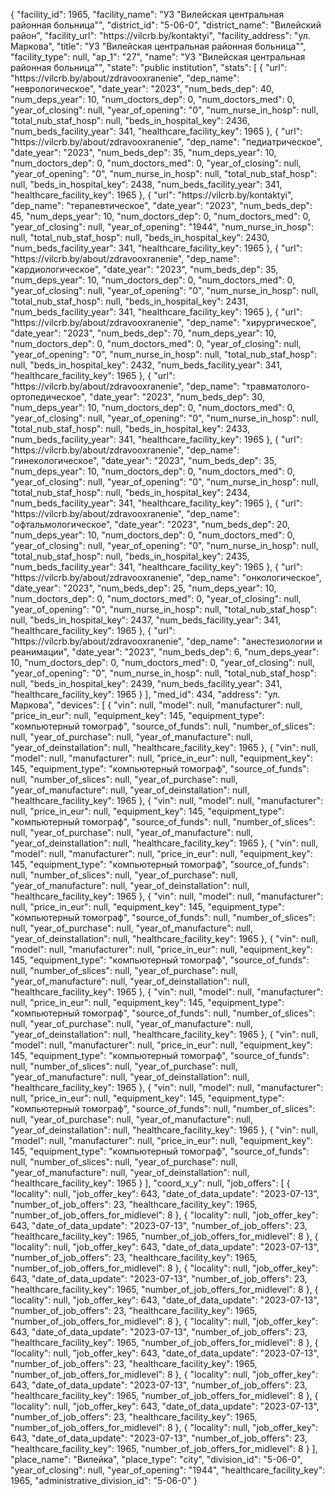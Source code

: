 {
    "facility_id": 1965,
    "facility_name": "УЗ \"Вилейская центральная районная больница\"",
    "district_id": "5-06-0",
    "district_name": "Вилейский район",
    "facility_url": "https:\/\/vilcrb.by\/kontaktyi",
    "facility_address": "ул. Маркова",
    "title": "УЗ \"Вилейская центральная районная больница\"",
    "facility_type": null,
    "ap_1": "27",
    "name": "УЗ \"Вилейская центральная районная больница\"",
    "state": "public institution",
    "stats": [
        {
            "url": "https:\/\/vilcrb.by\/about\/zdravooxranenie",
            "dep_name": "неврологическое",
            "date_year": "2023",
            "num_beds_dep": 40,
            "num_deps_year": 10,
            "num_doctors_dep": 0,
            "num_doctors_med": 0,
            "year_of_closing": null,
            "year_of_opening": "0",
            "num_nurse_in_hosp": null,
            "total_nub_staf_hosp": null,
            "beds_in_hospital_key": 2436,
            "num_beds_facility_year": 341,
            "healthcare_facility_key": 1965
        },
        {
            "url": "https:\/\/vilcrb.by\/about\/zdravooxranenie",
            "dep_name": "педиатрическое",
            "date_year": "2023",
            "num_beds_dep": 35,
            "num_deps_year": 10,
            "num_doctors_dep": 0,
            "num_doctors_med": 0,
            "year_of_closing": null,
            "year_of_opening": "0",
            "num_nurse_in_hosp": null,
            "total_nub_staf_hosp": null,
            "beds_in_hospital_key": 2438,
            "num_beds_facility_year": 341,
            "healthcare_facility_key": 1965
        },
        {
            "url": "https:\/\/vilcrb.by\/kontaktyi",
            "dep_name": "терапевтическое",
            "date_year": "2023",
            "num_beds_dep": 45,
            "num_deps_year": 10,
            "num_doctors_dep": 0,
            "num_doctors_med": 0,
            "year_of_closing": null,
            "year_of_opening": "1944",
            "num_nurse_in_hosp": null,
            "total_nub_staf_hosp": null,
            "beds_in_hospital_key": 2430,
            "num_beds_facility_year": 341,
            "healthcare_facility_key": 1965
        },
        {
            "url": "https:\/\/vilcrb.by\/about\/zdravooxranenie",
            "dep_name": "кардиологическое",
            "date_year": "2023",
            "num_beds_dep": 35,
            "num_deps_year": 10,
            "num_doctors_dep": 0,
            "num_doctors_med": 0,
            "year_of_closing": null,
            "year_of_opening": "0",
            "num_nurse_in_hosp": null,
            "total_nub_staf_hosp": null,
            "beds_in_hospital_key": 2431,
            "num_beds_facility_year": 341,
            "healthcare_facility_key": 1965
        },
        {
            "url": "https:\/\/vilcrb.by\/about\/zdravooxranenie",
            "dep_name": "хирургическое",
            "date_year": "2023",
            "num_beds_dep": 70,
            "num_deps_year": 10,
            "num_doctors_dep": 0,
            "num_doctors_med": 0,
            "year_of_closing": null,
            "year_of_opening": "0",
            "num_nurse_in_hosp": null,
            "total_nub_staf_hosp": null,
            "beds_in_hospital_key": 2432,
            "num_beds_facility_year": 341,
            "healthcare_facility_key": 1965
        },
        {
            "url": "https:\/\/vilcrb.by\/about\/zdravooxranenie",
            "dep_name": "травматолого-ортопедическое",
            "date_year": "2023",
            "num_beds_dep": 30,
            "num_deps_year": 10,
            "num_doctors_dep": 0,
            "num_doctors_med": 0,
            "year_of_closing": null,
            "year_of_opening": "0",
            "num_nurse_in_hosp": null,
            "total_nub_staf_hosp": null,
            "beds_in_hospital_key": 2433,
            "num_beds_facility_year": 341,
            "healthcare_facility_key": 1965
        },
        {
            "url": "https:\/\/vilcrb.by\/about\/zdravooxranenie",
            "dep_name": "гинекологическое",
            "date_year": "2023",
            "num_beds_dep": 35,
            "num_deps_year": 10,
            "num_doctors_dep": 0,
            "num_doctors_med": 0,
            "year_of_closing": null,
            "year_of_opening": "0",
            "num_nurse_in_hosp": null,
            "total_nub_staf_hosp": null,
            "beds_in_hospital_key": 2434,
            "num_beds_facility_year": 341,
            "healthcare_facility_key": 1965
        },
        {
            "url": "https:\/\/vilcrb.by\/about\/zdravooxranenie",
            "dep_name": "офтальмологическое",
            "date_year": "2023",
            "num_beds_dep": 20,
            "num_deps_year": 10,
            "num_doctors_dep": 0,
            "num_doctors_med": 0,
            "year_of_closing": null,
            "year_of_opening": "0",
            "num_nurse_in_hosp": null,
            "total_nub_staf_hosp": null,
            "beds_in_hospital_key": 2435,
            "num_beds_facility_year": 341,
            "healthcare_facility_key": 1965
        },
        {
            "url": "https:\/\/vilcrb.by\/about\/zdravooxranenie",
            "dep_name": "онкологическое",
            "date_year": "2023",
            "num_beds_dep": 25,
            "num_deps_year": 10,
            "num_doctors_dep": 0,
            "num_doctors_med": 0,
            "year_of_closing": null,
            "year_of_opening": "0",
            "num_nurse_in_hosp": null,
            "total_nub_staf_hosp": null,
            "beds_in_hospital_key": 2437,
            "num_beds_facility_year": 341,
            "healthcare_facility_key": 1965
        },
        {
            "url": "https:\/\/vilcrb.by\/about\/zdravooxranenie",
            "dep_name": "анестезиологии и реанимации",
            "date_year": "2023",
            "num_beds_dep": 6,
            "num_deps_year": 10,
            "num_doctors_dep": 0,
            "num_doctors_med": 0,
            "year_of_closing": null,
            "year_of_opening": "0",
            "num_nurse_in_hosp": null,
            "total_nub_staf_hosp": null,
            "beds_in_hospital_key": 2439,
            "num_beds_facility_year": 341,
            "healthcare_facility_key": 1965
        }
    ],
    "med_id": 434,
    "address": "ул. Маркова",
    "devices": [
        {
            "vin": null,
            "model": null,
            "manufacturer": null,
            "price_in_eur": null,
            "equipment_key": 145,
            "equipment_type": "компьютерный томограф",
            "source_of_funds": null,
            "number_of_slices": null,
            "year_of_purchase": null,
            "year_of_manufacture": null,
            "year_of_deinstallation": null,
            "healthcare_facility_key": 1965
        },
        {
            "vin": null,
            "model": null,
            "manufacturer": null,
            "price_in_eur": null,
            "equipment_key": 145,
            "equipment_type": "компьютерный томограф",
            "source_of_funds": null,
            "number_of_slices": null,
            "year_of_purchase": null,
            "year_of_manufacture": null,
            "year_of_deinstallation": null,
            "healthcare_facility_key": 1965
        },
        {
            "vin": null,
            "model": null,
            "manufacturer": null,
            "price_in_eur": null,
            "equipment_key": 145,
            "equipment_type": "компьютерный томограф",
            "source_of_funds": null,
            "number_of_slices": null,
            "year_of_purchase": null,
            "year_of_manufacture": null,
            "year_of_deinstallation": null,
            "healthcare_facility_key": 1965
        },
        {
            "vin": null,
            "model": null,
            "manufacturer": null,
            "price_in_eur": null,
            "equipment_key": 145,
            "equipment_type": "компьютерный томограф",
            "source_of_funds": null,
            "number_of_slices": null,
            "year_of_purchase": null,
            "year_of_manufacture": null,
            "year_of_deinstallation": null,
            "healthcare_facility_key": 1965
        },
        {
            "vin": null,
            "model": null,
            "manufacturer": null,
            "price_in_eur": null,
            "equipment_key": 145,
            "equipment_type": "компьютерный томограф",
            "source_of_funds": null,
            "number_of_slices": null,
            "year_of_purchase": null,
            "year_of_manufacture": null,
            "year_of_deinstallation": null,
            "healthcare_facility_key": 1965
        },
        {
            "vin": null,
            "model": null,
            "manufacturer": null,
            "price_in_eur": null,
            "equipment_key": 145,
            "equipment_type": "компьютерный томограф",
            "source_of_funds": null,
            "number_of_slices": null,
            "year_of_purchase": null,
            "year_of_manufacture": null,
            "year_of_deinstallation": null,
            "healthcare_facility_key": 1965
        },
        {
            "vin": null,
            "model": null,
            "manufacturer": null,
            "price_in_eur": null,
            "equipment_key": 145,
            "equipment_type": "компьютерный томограф",
            "source_of_funds": null,
            "number_of_slices": null,
            "year_of_purchase": null,
            "year_of_manufacture": null,
            "year_of_deinstallation": null,
            "healthcare_facility_key": 1965
        },
        {
            "vin": null,
            "model": null,
            "manufacturer": null,
            "price_in_eur": null,
            "equipment_key": 145,
            "equipment_type": "компьютерный томограф",
            "source_of_funds": null,
            "number_of_slices": null,
            "year_of_purchase": null,
            "year_of_manufacture": null,
            "year_of_deinstallation": null,
            "healthcare_facility_key": 1965
        },
        {
            "vin": null,
            "model": null,
            "manufacturer": null,
            "price_in_eur": null,
            "equipment_key": 145,
            "equipment_type": "компьютерный томограф",
            "source_of_funds": null,
            "number_of_slices": null,
            "year_of_purchase": null,
            "year_of_manufacture": null,
            "year_of_deinstallation": null,
            "healthcare_facility_key": 1965
        },
        {
            "vin": null,
            "model": null,
            "manufacturer": null,
            "price_in_eur": null,
            "equipment_key": 145,
            "equipment_type": "компьютерный томограф",
            "source_of_funds": null,
            "number_of_slices": null,
            "year_of_purchase": null,
            "year_of_manufacture": null,
            "year_of_deinstallation": null,
            "healthcare_facility_key": 1965
        }
    ],
    "coord_x_y": null,
    "job_offers": [
        {
            "locality": null,
            "job_offer_key": 643,
            "date_of_data_update": "2023-07-13",
            "number_of_job_offers": 23,
            "healthcare_facility_key": 1965,
            "number_of_job_offers_for_midlevel": 8
        },
        {
            "locality": null,
            "job_offer_key": 643,
            "date_of_data_update": "2023-07-13",
            "number_of_job_offers": 23,
            "healthcare_facility_key": 1965,
            "number_of_job_offers_for_midlevel": 8
        },
        {
            "locality": null,
            "job_offer_key": 643,
            "date_of_data_update": "2023-07-13",
            "number_of_job_offers": 23,
            "healthcare_facility_key": 1965,
            "number_of_job_offers_for_midlevel": 8
        },
        {
            "locality": null,
            "job_offer_key": 643,
            "date_of_data_update": "2023-07-13",
            "number_of_job_offers": 23,
            "healthcare_facility_key": 1965,
            "number_of_job_offers_for_midlevel": 8
        },
        {
            "locality": null,
            "job_offer_key": 643,
            "date_of_data_update": "2023-07-13",
            "number_of_job_offers": 23,
            "healthcare_facility_key": 1965,
            "number_of_job_offers_for_midlevel": 8
        },
        {
            "locality": null,
            "job_offer_key": 643,
            "date_of_data_update": "2023-07-13",
            "number_of_job_offers": 23,
            "healthcare_facility_key": 1965,
            "number_of_job_offers_for_midlevel": 8
        },
        {
            "locality": null,
            "job_offer_key": 643,
            "date_of_data_update": "2023-07-13",
            "number_of_job_offers": 23,
            "healthcare_facility_key": 1965,
            "number_of_job_offers_for_midlevel": 8
        },
        {
            "locality": null,
            "job_offer_key": 643,
            "date_of_data_update": "2023-07-13",
            "number_of_job_offers": 23,
            "healthcare_facility_key": 1965,
            "number_of_job_offers_for_midlevel": 8
        },
        {
            "locality": null,
            "job_offer_key": 643,
            "date_of_data_update": "2023-07-13",
            "number_of_job_offers": 23,
            "healthcare_facility_key": 1965,
            "number_of_job_offers_for_midlevel": 8
        },
        {
            "locality": null,
            "job_offer_key": 643,
            "date_of_data_update": "2023-07-13",
            "number_of_job_offers": 23,
            "healthcare_facility_key": 1965,
            "number_of_job_offers_for_midlevel": 8
        }
    ],
    "place_name": "Вилейка",
    "place_type": "city",
    "division_id": "5-06-0",
    "year_of_closing": null,
    "year_of_opening": "1944",
    "healthcare_facility_key": 1965,
    "administrative_division_id": "5-06-0"
}